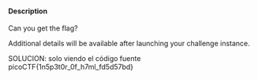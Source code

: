 #### Description

Can you get the flag?

Additional details will be available after launching your challenge instance.


SOLUCION:
solo viendo el código fuente
picoCTF{1n5p3t0r_0f_h7ml_fd5d57bd}